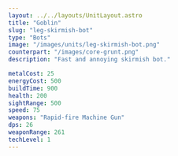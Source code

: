 ```yaml
---
layout: ../../layouts/UnitLayout.astro
title: "Goblin"
slug: "leg-skirmish-bot"
type: "Bots"
image: "/images/units/leg-skirmish-bot.png"
counterpart: "/images/core-grunt.png"
description: "Fast and annoying skirmish bot."

metalCost: 25
energyCost: 500
buildTime: 900
health: 200
sightRange: 500
speed: 75
weapons: "Rapid-fire Machine Gun"
dps: 26
weaponRange: 261
techLevel: 1
---
```


